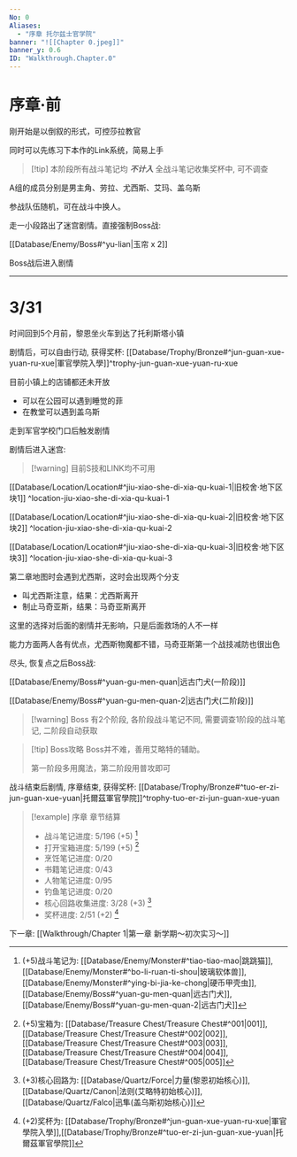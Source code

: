 ```yaml
---
No: 0
Aliases:
  - "序章 托尔兹士官学院"
banner: "![[Chapter 0.jpeg]]"
banner_y: 0.6
ID: "Walkthrough.Chapter.0"
---
```

# 序章·前
刚开始是以倒叙的形式，可控莎拉教官

同时可以先练习下本作的Link系统，简易上手

> [!tip] 本阶段所有战斗笔记均 ***不计入*** 全战斗笔记收集奖杯中, 可不调查

A组的成员分别是男主角、劳拉、尤西斯、艾玛、盖乌斯

参战队伍随机，可在战斗中换人。

走一小段路出了迷宫剧情。直接强制Boss战:

[[Database/Enemy/Boss#^yu-lian|玉帘 x 2]]

Boss战后进入剧情

---

# 3/31
时间回到5个月前，黎恩坐火车到达了托利斯塔小镇

剧情后，可以自由行动, 获得奖杯: [[Database/Trophy/Bronze#^jun-guan-xue-yuan-ru-xue|軍官學院入學]]^trophy-jun-guan-xue-yuan-ru-xue

目前小镇上的店铺都还未开放
- 可以在公园可以遇到睡觉的菲
- 在教堂可以遇到盖乌斯

走到军官学校门口后触发剧情

剧情后进入迷宫:

> [!warning] 目前S技和LINK均不可用

[[Database/Location/Location#^jiu-xiao-she-di-xia-qu-kuai-1|旧校舍‧地下区块1]] ^location-jiu-xiao-she-di-xia-qu-kuai-1

[[Database/Location/Location#^jiu-xiao-she-di-xia-qu-kuai-2|旧校舍‧地下区块2]] ^location-jiu-xiao-she-di-xia-qu-kuai-2

[[Database/Location/Location#^jiu-xiao-she-di-xia-qu-kuai-3|旧校舍‧地下区块3]] ^location-jiu-xiao-she-di-xia-qu-kuai-3

第二章地图时会遇到尤西斯，这时会出现两个分支
- 叫尤西斯注意，结果：尤西斯离开
- 制止马奇亚斯，结果：马奇亚斯离开

这里的选择对后面的剧情并无影响，只是后面救场的人不一样

能力方面两人各有优点，尤西斯物魔都不错，马奇亚斯第一个战技减防也很出色

尽头, 恢复点之后Boss战: 

[[Database/Enemy/Boss#^yuan-gu-men-quan|远古门犬(一阶段)]]

[[Database/Enemy/Boss#^yuan-gu-men-quan-2|远古门犬(二阶段)]]

> [!warning] Boss 有2个阶段, 各阶段战斗笔记不同, 需要调查1阶段的战斗笔记, 二阶段自动获取

> [!tip] Boss攻略
> Boss并不难，善用艾略特的辅助。
> 
> 第一阶段多用魔法，第二阶段用普攻即可

战斗结束后剧情, 序章结束, 获得奖杯: [[Database/Trophy/Bronze#^tuo-er-zi-jun-guan-xue-yuan|托爾茲軍官學院]]^trophy-tuo-er-zi-jun-guan-xue-yuan

> [!example] 序章 章节结算
> - 战斗笔记进度: 5/196 (+5) [^1]
> - 打开宝箱进度: 5/199 (+5) [^2]
> - 烹饪笔记进度: 0/20
> - 书籍笔记进度: 0/43
> - 人物笔记进度: 0/95
> - 钓鱼笔记进度: 0/20
> - 核心回路收集进度: 3/28 (+3) [^3]
> - 奖杯进度: 2/51 (+2) [^4]

下一章: [[Walkthrough/Chapter 1|第一章 新学期～初次实习～]]

[^1]: (+5)战斗笔记为: [[Database/Enemy/Monster#^tiao-tiao-mao|跳跳猫]], [[Database/Enemy/Monster#^bo-li-ruan-ti-shou|玻璃软体兽]], [[Database/Enemy/Monster#^ying-bi-jia-ke-chong|硬币甲壳虫]],[[Database/Enemy/Boss#^yuan-gu-men-quan|远古门犬]],[[Database/Enemy/Boss#^yuan-gu-men-quan-2|远古门犬]]
[^2]: (+5)宝箱为: [[Database/Treasure Chest/Treasure Chest#^001|001]],[[Database/Treasure Chest/Treasure Chest#^002|002]],[[Database/Treasure Chest/Treasure Chest#^003|003]],[[Database/Treasure Chest/Treasure Chest#^004|004]],[[Database/Treasure Chest/Treasure Chest#^005|005]]
[^3]: (+3)核心回路为: [[Database/Quartz/Force|力量(黎恩初始核心)]],[[Database/Quartz/Canon|法则(艾略特初始核心)]],[[Database/Quartz/Falco|迅隼(盖乌斯初始核心)]]
[^4]: (+2)奖杯为: [[Database/Trophy/Bronze#^jun-guan-xue-yuan-ru-xue|軍官學院入學]],[[Database/Trophy/Bronze#^tuo-er-zi-jun-guan-xue-yuan|托爾茲軍官學院]]
